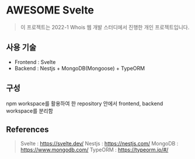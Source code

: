 # AWESOME Svelte

> 이 프로젝트는 2022-1 Whois 웹 개발 스터디에서 진행한 개인 프로젝트입니다.

## 사용 기술

- Frontend : Svelte
- Backend : Nestjs + MongoDB(Mongoose) + TypeORM

## 구성

npm workspace를 활용하여 한 repository 안에서 frontend, backend workspace를 분리함

## References

> Svelte : https://svelte.dev/ 
> Nestjs : https://nestjs.com/ 
> MongoDB : https://www.mongodb.com/ 
> TypeORM : https://typeorm.io/#/ 